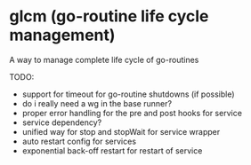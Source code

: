 # glcm (go-routine life cycle management)
A way to manage complete life cycle of go-routines

TODO:
- support for timeout for go-routine shutdowns (if possible)
- do i really need a wg in the base runner?
- proper error handling for the pre and post hooks for service
- service dependency?
- unified way for stop and stopWait for service wrapper
- auto restart config for services
- exponential back-off restart for restart of service
